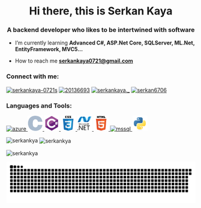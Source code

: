 

<h1 align="center">Hi there, this is Serkan Kaya</h1>
<h3 align="center">A backend developer who likes to be intertwined with software</h3>

- I’m currently learning **Advanced C#, ASP.Net Core, SQLServer, ML.Net, EntityFramework, MVC5...**

- How to reach me **serkankaya0721@gmail.com**

<h3 align="left">Connect with me:</h3>
<p align="left">
<a href="https://linkedin.com/in/serkankaya-0721s" target="blank"><img align="center" src="https://raw.githubusercontent.com/rahuldkjain/github-profile-readme-generator/master/src/images/icons/Social/linked-in-alt.svg" alt="serkankaya-0721s" height="30" width="40" /></a>
<a href="https://stackoverflow.com/users/20136693" target="blank"><img align="center" src="https://raw.githubusercontent.com/rahuldkjain/github-profile-readme-generator/master/src/images/icons/Social/stack-overflow.svg" alt="20136693" height="30" width="40" /></a>
<a href="https://instagram.com/serkankaya._" target="blank"><img align="center" src="https://raw.githubusercontent.com/rahuldkjain/github-profile-readme-generator/master/src/images/icons/Social/instagram.svg" alt="serkankaya._" height="30" width="40" /></a>
<a href="https://www.youtube.com/channel/UCvEIr6TTY_z11z4L0qte4pg" target="blank"><img align="center" src="https://raw.githubusercontent.com/rahuldkjain/github-profile-readme-generator/master/src/images/icons/Social/youtube.svg" alt="serkan6706" height="30" width="40" /></a>
</p>

<h3 align="left">Languages and Tools:</h3>
<p align="left"> <a href="https://azure.microsoft.com/en-in/" target="_blank" rel="noreferrer"> <img src="https://www.vectorlogo.zone/logos/microsoft_azure/microsoft_azure-icon.svg" alt="azure" width="40" height="40"/> </a> <a href="https://www.cprogramming.com/" target="_blank" rel="noreferrer"> <img src="https://raw.githubusercontent.com/devicons/devicon/master/icons/c/c-original.svg" alt="c" width="40" height="40"/> </a> <a href="https://www.w3schools.com/cs/" target="_blank" rel="noreferrer"> <img src="https://raw.githubusercontent.com/devicons/devicon/master/icons/csharp/csharp-original.svg" alt="csharp" width="40" height="40"/> </a> <a href="https://www.w3schools.com/css/" target="_blank" rel="noreferrer"> <img src="https://raw.githubusercontent.com/devicons/devicon/master/icons/css3/css3-original-wordmark.svg" alt="css3" width="40" height="40"/> </a> <a href="https://dotnet.microsoft.com/" target="_blank" rel="noreferrer"> <img src="https://raw.githubusercontent.com/devicons/devicon/master/icons/dot-net/dot-net-original-wordmark.svg" alt="dotnet" width="40" height="40"/> </a> <a href="https://www.w3.org/html/" target="_blank" rel="noreferrer"> <img src="https://raw.githubusercontent.com/devicons/devicon/master/icons/html5/html5-original-wordmark.svg" alt="html5" width="40" height="40"/> </a> <a href="https://www.microsoft.com/en-us/sql-server" target="_blank" rel="noreferrer"> <img src="https://www.svgrepo.com/show/303229/microsoft-sql-server-logo.svg" alt="mssql" width="40" height="40"/> </a> <a href="https://www.python.org" target="_blank" rel="noreferrer"> <img src="https://raw.githubusercontent.com/devicons/devicon/master/icons/python/python-original.svg" alt="python" width="40" height="40"/> </a> </p>

<p><img align="left" src="https://github-readme-stats.vercel.app/api/top-langs?username=serkankya&show_icons=true&locale=en&layout=compact" alt="serkankya" /></p>

<p>&nbsp;<img align="center" src="https://github-readme-stats.vercel.app/api?username=serkankya&show_icons=true&locale=en" alt="serkankya" /></p>

<p><img align="center" src="https://github-readme-streak-stats.herokuapp.com/?user=serkankya&" alt="serkankya" /></p>




<picture>
  <source media="(prefers-color-scheme: dark)" srcset="https://raw.githubusercontent.com/serkankya/serkankya/output/github-contribution-grid-snake-dark.svg">
  <source media="(prefers-color-scheme: light)" srcset="https://raw.githubusercontent.com/serkankya/serkankya/output/github-contribution-grid-snake.svg">
  <img alt="github contribution grid snake animation" src="https://raw.githubusercontent.com/serkankya/serkankya/output/github-contribution-grid-snake.svg">
</picture>
